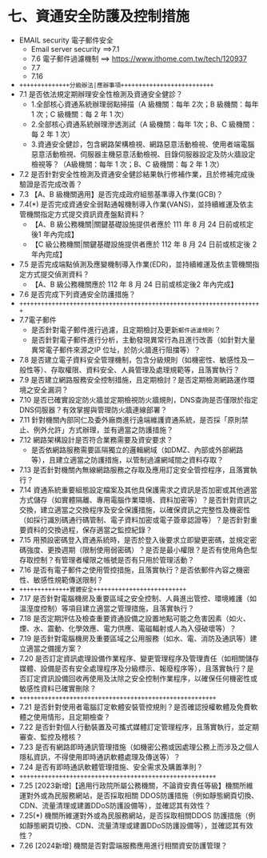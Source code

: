 # 七、資通安全防護及控制措施
- EMAIL security 電子郵件安全
  - Email server security ==>7.1
  - 7.6	電子郵件過濾機制  ==> https://www.ithome.com.tw/tech/120937
  - 7.7
  - 7.16
- `++++++++++++++分級辦法|應辦事項++++++++++++++++++++++++++`
- 7.1	是否依法規定期辦理安全性檢測及資通安全健診？
  - 1.全部核心資通系統辦理弱點掃描（A 級機關：每年 2次；B 級機關：每年 1 次；C 級機關：每 2 年 1 次）
  - 2.全部核心資通系統辦理滲透測試（A 級機關：每年 1次；B、C 級機關：每 2 年 1 次）
  - 3.資通安全健診，包含網路架構檢視、網路惡意活動檢視、使用者端電腦惡意活動檢視、伺服器主機惡意活動檢視、目錄伺服器設定及防火牆設定檢視等？（A級機關：每年 1 次；B、C 級機關：每 2 年 1 次）
- 7.2	是否針對安全性檢測及資通安全健診結果執行修補作業，且於修補完成後驗證是否完成改善？
- 7.3	【A、B 級機關適用】是否完成政府組態基準導入作業(GCB)？
- 7.4(*)	是否完成資通安全弱點通報機制導入作業(VANS)，並持續維運及依主管機關指定方式提交資訊資產盤點資料？
   - 【A、B 級公務機關|關鍵基礎設施提供者應於 111 年 8 月 24 日前或核定後1 年內完成】
   - 【C 級公務機關|關鍵基礎設施提供者應於 112 年 8 月 24 日前或核定後 2 年內完成】
- 7.5	是否完成端點偵測及應變機制導入作業(EDR)，並持續維運及依主管機關指定方式提交偵測資料？
  - 【A、B 級公務機關應於 112 年 8 月 24 日前或核定後2 年內完成】
- 7.6	是否完成下列資通安全防護措施？
- `++++++++++++++++++++++++++++++++++++++++++++++++++++++++++++++++++++`
- 7.7電子郵件
  - 是否針對電子郵件進行過濾，且定期檢討及更新`郵件過濾規則`？
  - 是否針對電子郵件進行分析，主動發現異常行為且進行改善（如針對大量異常電子郵件來源之IP 位址，於防火牆進行阻擋等）？
- 7.8	是否建立電子資料安全管理機制，包含分級規則（如機密性、敏感性及一般性等）、存取權限、資料安全、人員管理及處理規範等，且落實執行？
- 7.9	是否建立網路服務安全控制措施，且定期檢討？是否定期檢測網路運作環境之安全漏洞？
- 7.10	是否已確實設定防火牆並定期檢視防火牆規則，DNS查詢是否僅限於指定DNS伺服器？有效掌握與管理防火牆連線部署？
- 7.11	針對機關內部同仁及委外廠商進行遠端維護資通系統，是否採「原則禁止、例外允許」方式辦理，並有適當之防護措施？
- 7.12	網路架構設計是否符合業務需要及資安要求？
  - 是否依網路服務需要區隔獨立的邏輯網域（如DMZ、內部或外部網路等），且建立適當之防護措施，以管制過濾網域間之資料存取？
- 7.13	是否針對機關內無線網路服務之存取及應用訂定安全管控程序，且落實執行？
- 7.14	資通系統重要組態設定檔案及其他具保護需求之資訊是否加密或其他適當方式儲存（如實體隔離、專用電腦作業環境、資料加密等）？是否針對資訊之交換，建立適當之交換程序及安全保護措施，以確保資訊之完整性及機密性（如採行識別碼通行碼管制、電子資料加密或電子簽章認證等）？是否針對重要資料的交換過程，保存適當之監控紀錄？
- 7.15	用預設密碼登入資通系統時，是否於登入後要求立即變更密碼，並規定密碼強度、更換週期（限制使用弱密碼）？是否是最小權限？是否有使用角色型存取控制？有管理者權限之帳號是否有只用於管理活動？
- 7.16	是否有電子郵件之使用管控措施，且落實執行？是否依郵件內容之機密性、敏感性規範傳送限制？
- `++++++++++++++實體安全++++++++++++++++++++++++++`
- 7.17	是否針對電腦機房及重要區域之安全控制、人員進出管控、環境維護（如溫溼度控制）等項目建立適當之管理措施，且落實執行？
- 7.18	是否定期評估及檢查重要資通設備之設置地點可能之危害因素（如火、煙、水、震動、化學效應、電力供應、電磁輻射或人為入侵破壞等）？
- 7.19	是否針對電腦機房及重要區域之公用服務（如水、電、消防及通訊等）建立適當之備援方案？
- 7.20	是否訂定資訊處理設備作業程序、變更管理程序及管理責任（如相關儲存媒體、設備是否有安全處理程序及分級標示、報廢程序等），且落實執行？是否訂定資訊設備回收再使用及汰除之安全控制作業程序，以確保任何機密性或敏感性資料已確實刪除？
- `+++++++++++++++++++++++++++++++++++++++++++++++++++++++`
- 7.21	是否針對使用者電腦訂定軟體安裝管控規則？是否確認授權軟體及免費軟體之使用情形，且定期檢查？
- 7.22	是否針對個人行動裝置及可攜式媒體訂定管理程序，且落實執行，並定期審查、監控及稽核？
- 7.23	是否有網路即時通訊管理措施（如機密公務或因處理公務上而涉及之個人隱私資訊，不得使用即時通訊軟體處理及傳送等）？
- 7.24	是否有即時通訊軟體管理措施、安全需求及購置準則？
- `+++++++++++++++++++++++++++++++++++++++++++++++++++++++`
- 7.25	[2023新增]【適用行政院所屬公務機關，不論資安責任等級】機關所維運對外或為民服務網站，是否採取相關 DDOS防護措施（例如靜態網頁切換、CDN、流量清理或建置DDoS防護設備等），並確認其有效性？
- 7.25(*)	機關所維運對外或為民服務網站，是否採取相關DDOS 防護措施（例如靜態網頁切換、CDN、流量清理或建置DDoS防護設備等），並確認其有效性？
- 7.26	[2024新增] 機關是否對雲端服務應用進行相關資安防護管理？

